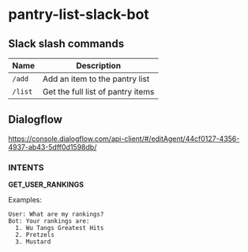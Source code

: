 # pantry-list-slack-bot

## Slack slash commands
| Name          | Description                                      |
|---------------|--------------------------------------------------|
| `/add`        | Add an item to the pantry list                   |
| `/list`       | Get the full list of pantry items                |

## Dialogflow
https://console.dialogflow.com/api-client/#/editAgent/44cf0127-4356-4937-ab43-5dff0d1598db/

### INTENTS
**GET_USER_RANKINGS**

Examples:
```
User: What are my rankings?
Bot: Your rankings are:
  1. Wu Tangs Greatest Hits
  2. Pretzels
  3. Mustard
```
